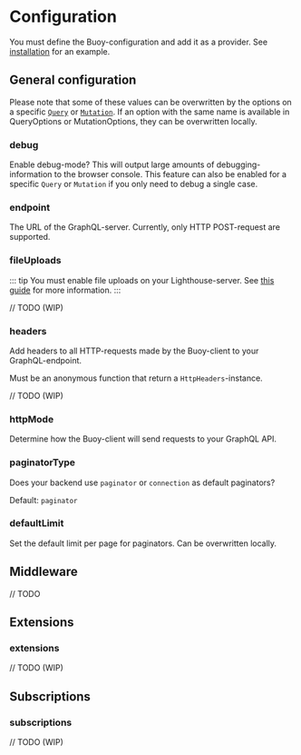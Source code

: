 # Configuration
You must define the Buoy-configuration and add it as a provider. See [installation](installation.md#include-in-your-project) for an example.

## General configuration
Please note that some of these values can be overwritten by the options on a
specific [`Query`](../api-reference/query.md) or [`Mutation`](../api-reference/mutation.md).
If an option with the same name is available in QueryOptions or MutationOptions, they can be overwritten locally.

### debug
Enable debug-mode? This will output large amounts of debugging-information to the browser console.
This feature can also be enabled for a specific `Query` or `Mutation` if you only need to debug a single case.

### endpoint
The URL of the GraphQL-server. Currently, only HTTP POST-request are supported.

### fileUploads

::: tip
You must enable file uploads on your Lighthouse-server. See [this guide](../features/file-uploads.md) for more information.
:::

// TODO (WIP)

### headers
Add headers to all HTTP-requests made by the Buoy-client to your GraphQL-endpoint.

Must be an anonymous function that return a `HttpHeaders`-instance.

// TODO (WIP)

### httpMode
Determine how the Buoy-client will send requests to your GraphQL API.

### paginatorType
Does your backend use `paginator` or `connection` as default paginators?

Default: `paginator`

### defaultLimit
Set the default limit per page for paginators. Can be overwritten locally.

## Middleware

// TODO

## Extensions

### extensions
// TODO (WIP)


## Subscriptions

### subscriptions
// TODO (WIP)




